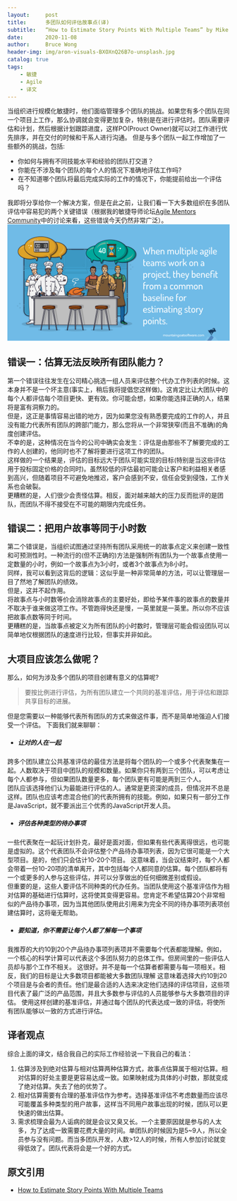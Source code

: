 ```yaml
---
layout:     post
title:      多团队如何评估故事点(译)
subtitle:   “How to Estimate Story Points With Multiple Teams” by Mike Cohn
date:       2020-11-08
author:     Bruce Wong
header-img: img/aron-visuals-BXOXnQ26B7o-unsplash.jpg  
catalog: true
tags:
    - 敏捷
    - Agile
    - 译文
---
```


当组织进行规模化敏捷时，他们面临管理多个团队的挑战。如果您有多个团队在同一个项目上工作，那么协调就会变得更加复杂，特别是在进行评估时。团队需要评估和计划，然后根据计划跟踪进度，这样PO(Prouct Owner)就可以对工作进行优先排序，并在交付的时候和干系人进行沟通。
但是与多个团队一起工作增加了一些额外的挑战，包括:   
+ 你如何与拥有不同技能水平和经验的团队打交道？  
+ 你能在不涉及每个团队的每个人的情况下准确地评估工作吗?  
+ 在不知道哪个团队将最后完成实际的工作的情况下，你能提前给出一个评估吗？  

我即将分享给你一个解决方案，但是在此之前，让我们看一下大多数组织在多团队评估中容易犯的两个关键错误（根据我的敏捷导师论坛[Agile Mentors Community](https://www.agilementors.com/?ampDeviceID=2e8a07be-b7a3-4697-9217-a738f06216a4R#ampDeviceID=2e8a07be-b7a3-4697-9217-a738f06216a4R)中的讨论来看，这些错误今天仍然非常广泛）。  
![estimation](/img/scrum/2020-03-03-how-to-estimate-with-multiple-teams-quote.png )  
## 错误一：估算无法反映所有团队能力？  
第一个错误往往发生在公司精心挑选一组人员来评估整个代办工作列表的时候。这本身并不是一个坏主意(事实上，稍后我将提倡您这样做)。这肯定比让大团队中的每个人都评估每个项目更快、更有效。你可能会想，如果你能选择正确的人，结果将是富有洞察力的。  
但是，这正是事情容易出错的地方，因为如果您没有熟悉要完成的工作的人，并且没有能力代表所有团队的跨部门能力，那么您将从一个非常狭窄(而且不准确)的角度创建评估。  
不幸的是，这种情况在当今的公司中确实会发生：评估是由那些不了解要完成的工作的人创建的，他同时也不了解将要进行这项工作的团队。  
这样做的一个结果是，评估的目标远大于团队可能实现的目标(特别是当这些评估用于投标固定价格的合同时)。虽然较低的评估最初可能会让客户和利益相关者感到高兴，但随着项目不可避免地推迟，客户会感到不安，信任会受到侵蚀，工作关系也会破裂。  
更糟糕的是，人们很少会责怪估算。相反，面对越来越大的压力反而批评的是团队，而团队不得不接受在不可能的期限内完成任务。  

## 错误二：把用户故事等同于小时数  
第二个错误是，当组织试图通过坚持所有团队采用统一的故事点定义来创建一致性和可预测性时。一种流行的(但不正确的)方法是强制所有团队为一个故事点使用一定数量的小时，例如一个故事点为3小时，或者3个故事点为8小时。  
同样，我可以看到这背后的逻辑：这似乎是一种非常简单的方法，可以让管理层一目了然地了解团队的绩效。  
但是，这并不起作用。  
将故事点与小时数等价会消除故事点的主要好处，即给予某件事的故事点的数量并不取决于谁来做这项工作。不管跑得快还是慢，一英里就是一英里。所以你不应该把故事点数等同于时间。  
更糟糕的是，当故事点被定义为所有团队的小时数时，管理层可能会假设团队可以简单地仅根据团队的速度进行比较，但事实并非如此。  

## 大项目应该怎么做呢？  
那么，如何为涉及多个团队的项目创建有意义的估算呢?  
> 要按比例进行评估，为所有团队建立一个共同的基准评估，用于评估和跟踪共享目标的进展。  

但是您需要以一种能够代表所有团队的方式来做这件事，而不是简单地强迫人们接受一个评估。
下面我们就来聊聊：  
+ ##### 让对的人在一起  
跨多个团队建立公共基准评估的最佳方法是将每个团队的一个或多个代表聚集在一起。人数取决于项目中团队的规模和数量。如果你只有两到三个团队，可以考虑让每个人都参与，但如果团队数量更多，每个团队更有可能是两到三个人。  
团队应该选择他们认为最能进行评估的人。通常是更资深的成员，但情况并不总是这样。团队也应该考虑混合他们的代表所拥有的技能。例如，如果只有一部分工作是JavaScript，就不要派出三个优秀的JavaScript开发人员。  

+ ##### 评估各种类型的待办事项  
一些代表聚在一起玩计划扑克，最好是面对面，但如果有些代表离得很远，也可能是虚拟的。这个代表团队不会评估整个产品待办事项列表，因为它很可能是一个大型项目。是的，他们只会估计10-20个项目。
这意味着，当会议结束时，每个人都会带着一份10-20项的清单离开，其中包括每个人都同意的估算。每个团队都将有一个或更多的人参与这些评估，并可以分享做出的任何细微差别或假设。  
但重要的是，这些人要评估不同种类的代办任务。当团队使用这个基准评估作为相对估算的基础进行估算时，这将使其变得更容易。您肯定不希望估算20个非常相似的产品待办事项，因为当其他团队使用此引用来为完全不同的待办事项列表项创建估算时，这将毫无帮助。  

+ ##### 要知道，你不需要让每个人都了解每一个事项  
我推荐的大约10到20个产品待办事项列表项并不需要每个代表都能理解。例如，一个核心的科学计算可以代表这个多团队努力的总体工作。但房间里的一些评估人员却与那个工作不相关。
这很好。并不是每一个估算者都需要与每一项相关。相反，我们的目标是让大多数项目都能被大多数团队理解
这意味着选择大约10到20个项目是与会者的责任。他们是最合适的人选来决定他们选择的评估项目，这些项目代表了最广泛的产品范围，并且大多数参与评估的人员能够参与大多数项目的评估。
使用这样创建的基准评估，并通过每个团队的代表达成一致的评估，将使所有团队能够以一致的方式进行评估。   

## 译者观点  
综合上面的译文，结合我自己的实际工作经验说一下我自己的看法：
1. 估算涉及到绝对估算与相对估算两种估算方式，故事点估算属于相对估算。相对估算的好处主要是更容易达成一致。如果映射成为具体的小时数，那就变成了绝对估算。失去了他的优势了。  
2. 相对估算需要有合理的基准评估作为参考。选择基准评估不考虑数量而应该尽可能覆盖多种类型的用户故事，这样当不同用户故事出现的时候，团队可以更快速的做出估算。
3. 需求梳理会最为人诟病的就是会议又臭又长。一个主要原因就是参与的人太多，为了达成一致需要花费大量的时间。单团队的时候因为是5~9人，所以全员参与没有问题。而当多团队开发，人数>12人的时候，所有人参加讨论就变得低效了。团队代表将会是一个好的方式。 

## 原文引用
- [How to Estimate Story Points With Multiple Teams](https://www.mountaingoatsoftware.com/blog/how-to-estimate-story-points-with-multiple-teams)
